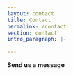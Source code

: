 ```yaml
---
layout: contact
title: Contact
permalink: /contact
section: contact
intro_paragraph: |-

---
```


**Send us a message**
